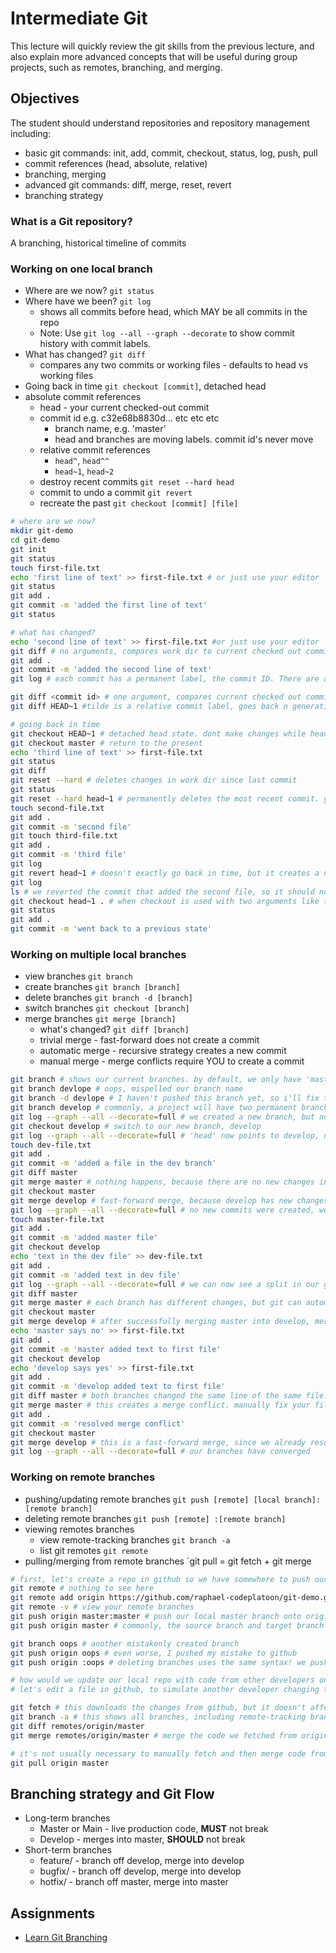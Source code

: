 # Intermediate Git

This lecture will quickly review the git skills from the previous lecture, and also explain more advanced concepts that will be useful during group projects, such as remotes, branching, and merging.

## Objectives

The student should understand repositories and repository management including:

- basic git commands: init, add, commit, checkout, status, log, push, pull
- commit references (head, absolute, relative)
- branching, merging
- advanced git commands: diff, merge, reset, revert
- branching strategy

### What is a Git repository?

A branching, historical timeline of commits

### Working on one local branch

- Where are we now?             `git status`
- Where have we been?           `git log`
  - shows all commits before head, which MAY be all commits in the repo
  - Note: Use `git log --all --graph --decorate` to show commit history with commit labels.
- What has changed?             `git diff`
  - compares any two commits or working files - defaults to head vs working files
- Going back in time `git checkout [commit]`, detached head
- absolute commit references
  - head - your current checked-out commit
  - commit id e.g. c32e68b8830d... etc etc etc
    - branch name, e.g. 'master'
    - head and branches are moving labels. commit id's never move
  - relative commit references
    - `head^`, `head^^`
    - `head~1`, `head~2`
  - destroy recent commits  `git reset --hard head`
  - commit to undo a commit   `git revert`
  - recreate the past   `git checkout [commit] [file]`

```bash
# where are we now?
mkdir git-demo
cd git-demo
git init
git status
touch first-file.txt
echo 'first line of text' >> first-file.txt # or just use your editor
git status
git add .
git commit -m 'added the first line of text'
git status

# what has changed?
echo 'second line of text' >> first-file.txt #or just use your editor
git diff # no arguments, compares work dir to current checked out commit
git add .
git commit -m 'added the second line of text'
git log # each commit has a permanent label, the commit ID. There are also movable labels, such as 'master' and 'head'

git diff <commit id> # one argument, compares current checked out commit to the commit passed as an argument
git diff HEAD~1 #tilde is a relative commit label, goes back n generations. different from ^, which grabs the nth parent, used for of merge commits

# going back in time
git checkout HEAD~1 # detached head state. dont make changes while head is detached, like a time traveler who doesn't want to alter the past
git checkout master # return to the present
echo 'third line of text' >> first-file.txt
git status
git diff
git reset --hard # deletes changes in work dir since last commit
git status
git reset --hard head~1 # permanently deletes the most recent commit. you should almost never do this, especially with code that is shared with others
touch second-file.txt
git add .
git commit -m 'second file'
git touch third-file.txt
git add .
git commit -m 'third file'
git log
git revert head~1 # doesn't exactly go back in time, but it creates a new commit that undoes a previous one
git log
ls # we reverted the commit that added the second file, so it should no longer be present in our work dir
git checkout head~1 . # when checkout is used with two arguments like this, it doesn't change the current checked out commit. instead, it changes your work dir to look as it did in this commit. You can test the code, and if you like, you can commit those changes. 
git status
git add .
git commit -m 'went back to a previous state'
```  

### Working on multiple local branches

- view branches         `git branch`
- create branches       `git branch [branch]`
- delete branches       `git branch -d [branch]`
- switch branches       `git checkout [branch]`
- merge branches        `git merge [branch]`
  - what's changed?   `git diff [branch]`
  - trivial merge - fast-forward does not create a commit
  - automatic merge - recursive strategy creates a new commit
  - manual merge - merge conflicts require YOU to create a commit

```bash
git branch # shows our current branches. by default, we only have 'master'
git branch devlope # oops, mispelled our branch name
git branch -d devlope # I haven't pushed this branch yet, so i'll fix this before anyone notices
git branch develop # commonly, a project will have two permanent branches, master and develop
git log --graph --all --decorate=full # we created a new branch, but not a new commit. both 'master' and 'develop' point to the same commit
git checkout develop # switch to our new branch, develop
git log --graph --all --decorate=full # 'head' now points to develop, not master. develop and master both point to the same commit though
touch dev-file.txt
git add .
git commit -m 'added a file in the dev branch'
git diff master
git merge master # nothing happens, because there are no new changes in master that are missing from develop
git checkout master
git merge develop # fast-forward merge, because develop has new changes that are missing from master
git log --graph --all --decorate=full # no new commits were created, we just moved the label for master
touch master-file.txt
git add .
git commit -m 'added master file'
git checkout develop
echo 'text in the dev file' >> dev-file.txt
git add .
git commit -m 'added text in dev file'
git log --graph --all --decorate=full # we can now see a split in our git graph, because our branches have diverged
git diff master
git merge master # each branch has different changes, but git can automatically create a merge commit. This is the only time when a commit can have two parents!
git checkout master
git merge develop # after successfully merging master into develop, merging the other way will always be a fast-forward merge
echo 'master says no' >> first-file.txt
git add .
git commit -m 'master added text to first file'
git checkout develop
echo 'develop says yes' >> first-file.txt
git add .
git commit -m 'develop added text to first file'
git diff master # both branches changed the same line of the same file! git cannot merge these changes automatically
git merge master # this creates a merge conflict. manually fix your files in the places where git says it's confused
git add .
git commit -m 'resolved merge conflict'
git checkout master
git merge develop # this is a fast-forward merge, since we already resolved the conflict from merging master into develop. avoid resolving merge conflicts in master, if you can.
git log --graph --all --decorate=full # our branches have converged

```

### Working on remote branches

- pushing/updating remote branches      `git push [remote] [local branch]:[remote branch]`
- deleting remote branches              `git push [remote] :[remote branch]`
- viewing remotes branches
  - view remote-tracking branches   `git branch -a`
  - list git remotes                  `git remote`
- pulling/merging from remote branches  `git pull = git fetch + git merge

```bash
# first, let's create a repo in github so we have somewhere to push our local repo
git remote # nothing to see here
git remote add origin https://github.com/raphael-codeplatoon/git-demo.git # it is VERY customary to name the first remote 'origin'
git remote -v # view your remote branches
git push origin master:master # push our local master branch onto origin's master branch
git push origin master # commonly, the source branch and target branch have the same name, so you can use the shortcut

git branch oops # another mistakenly created branch
git push origin oops # even worse, I pushed my mistake to github
git push origin :oops # deleting branches uses the same syntax! we push _nothing_ from our local repo onto the 'oops' branch in the remote repo.

# how would we update our local repo with code from other developers on our team?
# let's edit a file in github, to simulate another developer changing the code.

git fetch # this downloads the changes from github, but it doesn't affect our local branches. so where did it go?
git branch -a # this shows all branches, including remote-tracking branches, which are automatically updated to mirror the remote when you use 'git fetch' or 'git push'
git diff remotes/origin/master
git merge remotes/origin/master # merge the code we fetched from origin into our local master branch

# it's not usually necessary to manually fetch and then merge code from a remote. a common shortcut is using 'git pull origin master', which is just 'git fetch origin' followed by 'git merge remotes/origin/master'
git pull origin master

```

## Branching strategy and Git Flow

- Long-term branches
  - Master or Main - live production code, **MUST** not break
  - Develop - merges into master, **SHOULD** not break
- Short-term branches
  - feature/ - branch off develop, merge into develop
  - bugfix/ - branch off develop, merge into develop
  - hotfix/ - branch off master, merge into master

## Assignments

- [Learn Git Branching](https://learngitbranching.js.org/)
